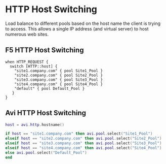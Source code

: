 # HTTP Host Switching

Load balance to different pools based on the host name the client is trying to access.  This allows a single IP address (and virtual server) to host numerous web sites.

## F5 HTTP Host Switching

```
when HTTP_REQUEST {
  switch [HTTP::host] {
    "site1.company.com" { pool Site1_Pool }
    "site2.company.com" { pool Site2_Pool }
    "site3.company.com" { pool Site3_Pool }
    "site4.company.com" { pool Site4_Pool }
    "default" { pool Default_Pool }
   }
}
```

## Avi HTTP Host Switching

```lua
host = avi.http.hostname()

if host == "site1.company.com" then avi.pool.select("Site1_Pool")
elseif host == "site2.company.com" then avi.pool.select("Site2_Pool")
elseif host == "site3.company.com" then avi.pool.select("Site3_Pool")
elseif host == "site4.company.com" then avi.pool.select("Site4_Pool")
else avi.pool.select("Default_Pool")
end
```
